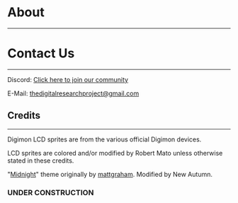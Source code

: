 # About
-----

# Contact Us
-----
Discord: [Click here to join our community](https://discord.gg/2Hu2AVT)

E-Mail: thedigitalresearchproject@gmail.com

## Credits
-----
Digimon LCD sprites are from the various official Digimon devices.

LCD sprites are colored and/or modified by Robert Mato unless otherwise stated in these credits.

"[Midnight](https://pages-themes.github.io/midnight/)" theme originally by [mattgraham](https://twitter.com/michigangraham). Modified by New Autumn.

### UNDER CONSTRUCTION
